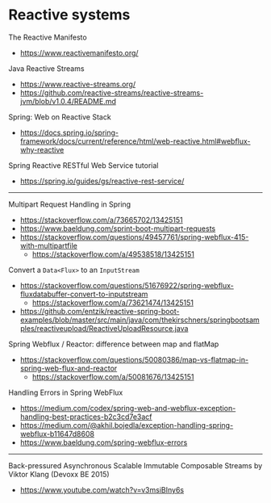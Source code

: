 # Reactive systems

The Reactive Manifesto
- https://www.reactivemanifesto.org/

Java Reactive Streams
- https://www.reactive-streams.org/
- https://github.com/reactive-streams/reactive-streams-jvm/blob/v1.0.4/README.md

Spring: Web on Reactive Stack
- https://docs.spring.io/spring-framework/docs/current/reference/html/web-reactive.html#webflux-why-reactive

Spring Reactive RESTful Web Service tutorial
- https://spring.io/guides/gs/reactive-rest-service/

---

Multipart Request Handling in Spring
- https://stackoverflow.com/a/73665702/13425151
- https://www.baeldung.com/sprint-boot-multipart-requests
- https://stackoverflow.com/questions/49457761/spring-webflux-415-with-multipartfile
  - https://stackoverflow.com/a/49538518/13425151

Convert a `Data<Flux>` to  an `InputStream`
- https://stackoverflow.com/questions/51676922/spring-webflux-fluxdatabuffer-convert-to-inputstream
  - https://stackoverflow.com/a/73621474/13425151
- https://github.com/entzik/reactive-spring-boot-examples/blob/master/src/main/java/com/thekirschners/springbootsamples/reactiveupload/ReactiveUploadResource.java

Spring Webflux / Reactor: difference between map and flatMap
- https://stackoverflow.com/questions/50080386/map-vs-flatmap-in-spring-web-flux-and-reactor
  - https://stackoverflow.com/a/50081676/13425151

Handling Errors in Spring WebFlux
- https://medium.com/codex/spring-web-and-webflux-exception-handling-best-practices-b2c3cd7e3acf
- https://medium.com/@akhil.bojedla/exception-handling-spring-webflux-b11647d8608
- https://www.baeldung.com/spring-webflux-errors

---

Back-pressured Asynchronous Scalable Immutable Composable Streams by Viktor Klang (Devoxx BE 2015)
- https://www.youtube.com/watch?v=v3msiBIny6s
